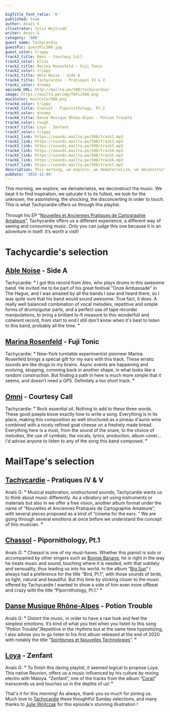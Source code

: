 ```yaml
---

bigTitle_font_ratio: '6'
published: true
author: Anaïs G
illustrator: Julie Wojtczak
writer: Anaïs G
category: '508'
guest_name: Tachycardie
guestPic: guestPic508.jpg
guest_color: trippy
track3_title: Omni - Courtesy Call
track3_color: bliss
track2_title: Marina Rosenfeld - Fuji Tonic
track2_color: trippy
track1_title: Able Noise - Side A
track4_title: Tachycardie - Pratiques IV & V
track1_color: dreamy
episode_URL: http://mailta.pe/508/tachycardie/
image: https://mailta.pe/img/fbPic508.png
musiColor: musiColor508.png
track4_color: trippy
track5_title: Chassol - Pipornithology, Pt.1
track5_color: dreamy
track6_title: Danse Musique Rhône-Alpes - Potion Trouble
track6_color: rough
track7_title: Loya - Zenfant
track7_color: trippy
track1_link: https://sounds.mailta.pe/508/track1.mp3
track2_link: https://sounds.mailta.pe/508/track2.mp3
track3_link: https://sounds.mailta.pe/508/track3.mp3
track4_link: https://sounds.mailta.pe/508/track4.mp3
track5_link: https://sounds.mailta.pe/508/track5.mp3
track6_link: https://sounds.mailta.pe/508/track6.mp3
track7_link: https://sounds.mailta.pe/508/track7.mp3
description: This morning, we explore, we dematerialize, we deconstruct the music. We beat it to find inspiration, we saturate it to its fullest, we look for the unknown, the astonishing, the shocking, the disconcerting in order to touch. This is what Tachycardie offers us through this playlist.
pubDate: '2022-12-04'
---
```

 This morning, we explore, we dematerialize, we deconstruct the music. We beat it to find inspiration, we saturate it to its fullest, we look for the unknown, the astonishing, the shocking, the disconcerting in order to touch. This is what Tachycardie offers us through this playlist.
<br><br>
Through his EP “[Nouvelles et Anciennes Pratiques de Cartographie Amateure](https://tachycardie1.bandcamp.com/album/nouvelles-et-anciennes-pratiques-de-cartographie-amateure)”, Tachycardie offers us a different experience, a different way of seeing and consuming music. Only you can judge this one because it is an adventure in itself. It’s worth a visit!


# Tachycardie's selection

## [Able Noise](https://ablenoise.bandcamp.com/releases) - Side A
Tachycardie: **"** I got this record from Alex, who plays drums in this awesome band. He invited me to be part of  his great festival "Onze Ambassade" in The Hague, and I was amazed by all the bands I saw and heard there, so I was quite sure that his band would sound awesome. True fact, it does. A really well balanced combination of vocal melodies, repetitive and simple forms of drums/guitar parts, and a perfect use of tape recorder manipulations, to bring a brilliant lo-fi measure to this wonderfull and coherent record, from start to end.I still don't know when it's best to listen to this band, probably all the time. **"** 

## [Marina Rosenfeld](https://www.marinarosenfeld.com/) - Fuji Tonic
Tachycardie: **"** New-York turntable experimentist pionneer Marina Rosenfeld brings a special gift for my ears with this track. These erratic sounds are like drugs to my brains. Async events are happening and evolving, stopping, comming back in another shape, in what looks like a random construction. But  finding a path in here is much more simple that it seems, and doesn't need a GPS. Definitely a too short track. **"** 

## [Omni](https://omniatl.bandcamp.com/album/networker) - Courtesy Call
Tachycardie: **"** Rock essential oil. Nothing to add to these three words. These good poeple know exactly how to write a song. Everything is in its place, making this composition as well structured as a pineau d'aunis wine combined with a nicely refined  goat cheese on a freshely made bread. Everything here is a must, from the sound of the snare, to the choice of melodies, the use of cymbals, the vocals, lyrics, production, album cover... I'd advise anyone to listen to any of the song this band composed. **"** 

 
# MailTape's selection

## [Tachycardie](https://tachycardie1.bandcamp.com/) - Pratiques IV & V
Anaïs G: **"** Musical exploration, unstructured sounds, Tachycardie wants us to think about music differently. As a vibratory art using instruments or materials but also in we offer a free vision, another album format under the name of “Nouvelles et Anciennes Pratiques de Cartographie Amateure”, with several pieces proposed as a kind of “cinema for the ears. ” We are going through several emotions at once before we understand the concept of this musician. **"** 

## [Chassol](https://chassol.bandcamp.com/) - Pipornithology, Pt.1
Anaïs G: **"** Chassol is one of my must-haves. Whether this pianist is solo or accompanied by other singers such as [Bonnie Banane](https://bonniebanane.bandcamp.com/), he is right in the way he treats music and sound, touching where it is needed, with that subtlety and sensuality, thus leading us into his world. In the album “[Big Sun](https://chassol.bandcamp.com/)” I always had a preference for the title “Bird, Pt.1”, with those sounds of birds, so light, natural and beautiful. But this time by sticking closer to the music offered by Tachycardie I wanted to show a side of him even more offbeat and crazy with the title “Pipornithology, Pt.1.” **"** 

##  [Danse Musique Rhône-Alpes](https://dmra.bandcamp.com/) - Potion Trouble
Anaïs G: **"** Distort the music, in order to have a raw look and feel the simplest emotions. It’s kind of what you feel when you listen to this song “Potion Trouble”.Repetitive in the rhythms but at the same time hypnotizing, I also advise you to go listen to his first album released at the end of 2020 with notably the title “[Spiritismes et Nouvelles Technologies](https://dmra.bandcamp.com/track/spiritisme-et-nouvelles-technologies)”. **"** 

## [Loya](https://loyamusic.bandcamp.com/) - Zenfant
Anaïs G: **"** To finish this daring playlist, it seemed logical to propose Loya. This native Reunion, offers us a music influenced by his culture by mixing electro with Maloya. “Zenfant”, one of the tracks from the album “[Corail](https://loyamusic.bandcamp.com/album/corail)” transcends us and touches us in the depths of us! **"** 

That's it for this morning! As always, thank you so much for joining us. Much love to [Tachycardie](https://tachycardie1.bandcamp.com/) these thoughtful Sunday selections, and many thanks to [Julie Wojtczak](https://www.instagram.com/julie_wo/) for this episode's stunning illustration !
